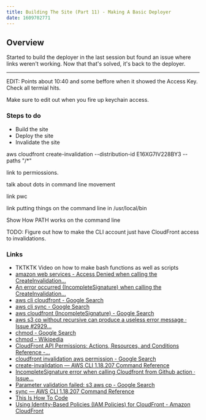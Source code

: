 ```yaml
---
title: Building The Site (Part 11) - Making A Basic Deployer
date: 1609702771
---
```


Overview
--------




Started to build the deployer in the last session but found an issue where links weren't working. Now that that's solved, it's back to the deployer. 



---



EDIT: Points about 10:40 and some beffore when it showed the Access Key. Check all termial hits. 

Make sure to edit out when you fire up keychain access. 





### Steps to do

- Build the site 
- Deploy the site 
- Invalidate the site 


aws cloudfront create-invalidation --distribution-id E16XG7IV228BY3 --paths "/*"

link to permiossions. 

talk about dots in command line movement 

link pwc 

link putting things on the command line in /usr/local/bin 

Show How PATH works on the command line


TODO: Figure out how to make the CLI account just have CloudFront access to invalidations. 




### Links 

- TKTKTK Video on how to make bash functions as well as scripts 
- [amazon web services - Access Denied when calling the CreateInvalidation...](https://stackoverflow.com/questions/33616678/access-denied-when-calling-the-createinvalidation-operation-on-aws-cli)
- [An error occurred (IncompleteSignature) when calling the CreateInvalidation...](https://www.google.com/search?client=safari&rls=en&q=An+error+occurred+(IncompleteSignature)+when+calling+the+CreateInvalidation+operation&ie=UTF-8&oe=UTF-8)
- [aws cli cloudfront - Google Search](https://www.google.com/search?client=safari&rls=en&q=aws+cli+cloudfront&ie=UTF-8&oe=UTF-8)
- [aws cli sync - Google Search](https://www.google.com/search?client=safari&rls=en&q=aws+cli+sync&ie=UTF-8&oe=UTF-8)
- [aws cloudfront (IncompleteSignature) - Google Search](https://www.google.com/search?client=safari&rls=en&q=aws+cloudfront+(IncompleteSignature)&ie=UTF-8&oe=UTF-8)
- [aws s3 cp without recursive can produce a useless error message · Issue #2929...](https://github.com/aws/aws-cli/issues/2929)
- [chmod - Google Search](https://www.google.com/search?client=safari&rls=en&q=chmod&ie=UTF-8&oe=UTF-8)
- [chmod - Wikipedia](https://en.wikipedia.org/wiki/Chmod)
- [CloudFront API Permissions: Actions, Resources, and Conditions Reference -...](https://docs.aws.amazon.com/AmazonCloudFront/latest/DeveloperGuide/cf-api-permissions-ref.html#required-permissions-invalidations)
- [cloudfront invalidation aws permission - Google Search](https://www.google.com/search?client=safari&rls=en&q=cloudfront+invalidation+aws+permission&ie=UTF-8&oe=UTF-8)
- [create-invalidation — AWS CLI 1.18.207 Command Reference](https://docs.aws.amazon.com/cli/latest/reference/cloudfront/create-invalidation.html)
- [IncompleteSignature error when calling Cloudfront from Github action · Issue...](https://github.com/aws/aws-sdk-js/issues/3313)
- [Parameter validation failed: s3 aws cp - Google Search](https://www.google.com/search?client=safari&rls=en&q=Parameter+validation+failed:+s3+aws+cp&ie=UTF-8&oe=UTF-8)
- [sync — AWS CLI 1.18.207 Command Reference](https://docs.aws.amazon.com/cli/latest/reference/s3/sync.html)
- [This Is How To Code](https://www.thisishowtocode.com/)
- [Using Identity-Based Policies (IAM Policies) for CloudFront - Amazon CloudFront](https://docs.aws.amazon.com/AmazonCloudFront/latest/DeveloperGuide/access-control-managing-permissions.html)





















